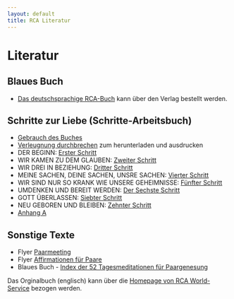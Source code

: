 ```yaml
---
layout: default
title: RCA Literatur
---
```

# Literatur

## Blaues Buch

* [Das deutschsprachige RCA-Buch](
https://tredition.de/autoren/recovering-couples-anonymous-rca-25560/anonyme-paare-in-genesung-paperback-109018/) kann über den Verlag bestellt werden.

## Schritte zur Liebe (Schritte-Arbeitsbuch)

* [Gebrauch des Buches](/files/GebrauchDesBuches.pdf)
* [Verleugnung durchbrechen](/files/RCA-GreenBookDENIAL.pdf) zum herunterladen und ausdrucken
* DER BEGINN: [Erster Schritt](/files/1.Schritt.pdf)
* WIR KAMEN ZU DEM GLAUBEN: [Zweiter Schritt](/files/2.Schritt.pdf)
* WIR DREI IN BEZIEHUNG: [Dritter Schritt](/files/3.Schritt.pdf)
* MEINE SACHEN, DEINE SACHEN, UNSRE SACHEN: [Vierter Schritt](/files/4.Schritt.pdf)
* WIR SIND NUR SO KRANK WIE UNSERE GEHEIMNISSE: [Fünfter Schritt](/files/5.Schritt.pdf)
* UMDENKEN UND BEREIT WERDEN: [Der Sechste Schritt](/files/6.Schritt.pdf)
* GOTT ÜBERLASSEN: [Siebter Schritt](/files/7.Schritt.pdf)
* NEU GEBOREN UND BLEIBEN: [Zehnter Schritt](/files/10.Schritt.pdf)
* [Anhang A](/files/Anhang-A.pdf)


## Sonstige Texte

* Flyer [Paarmeeting](/files/rca_flyer_2010.pdf)
* Flyer [Affirmationen für Paare](/files/AffirmationenFuerPaareRCA.pdf)
* Blaues Buch - [Index der 52 Tagesmeditationen für Paargenesung](/files/IndexTagesmeditationen.pdf)

Das Orginalbuch (englisch) kann über die [Homepage von RCA World-Service](http://www.recovering-couples.org) bezogen werden. 
